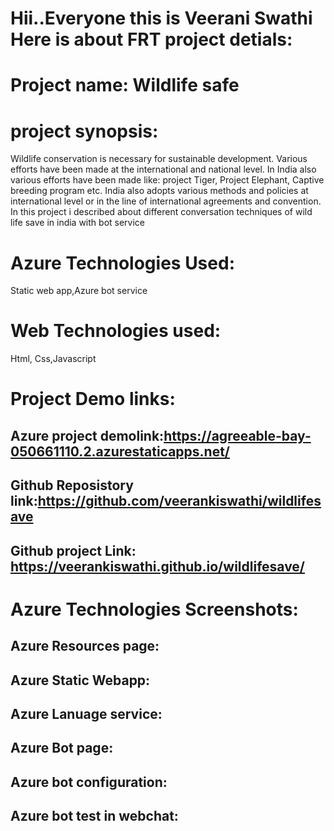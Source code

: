 # Hii..Everyone this is Veerani Swathi Here is about FRT project detials:

# Project name: Wildlife safe

# project synopsis: 
Wildlife conservation is necessary for sustainable development. Various efforts have been made at the international and national level. In India also various efforts have been made like: project Tiger, Project Elephant, Captive breeding program etc. India also adopts various methods and policies at international level or in the line of international agreements and convention. In this project i described about different conversation techniques of wild life save in india with bot service

# Azure Technologies Used: 
Static web app,Azure bot service

# Web Technologies used:
Html,
Css,Javascript

# Project Demo links:
## Azure project demolink:https://agreeable-bay-050661110.2.azurestaticapps.net/
## Github Reposistory link:https://github.com/veerankiswathi/wildlifesave
## Github project Link: https://veerankiswathi.github.io/wildlifesave/

# Azure Technologies Screenshots:

## Azure Resources page:

## Azure Static Webapp:

## Azure Lanuage service:

## Azure Bot page:

## Azure bot configuration:

## Azure bot test in webchat:



